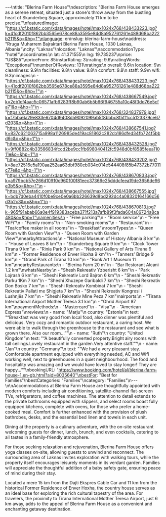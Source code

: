 ---\ntitle: "Blerina Farm House"\ndescription: "Blerina Farm House emerges as a serene retreat, situated just a stone's throw away from the bustling heart of Skanderbeg Square, approximately 11 km to be precise."\nfeaturedImage: "https://cf.bstatic.com/xdata/images/hotel/max1024x768/438433223.jpg?k=41cdf2010f862bb3565e678ce88a3595e84d8a952761261e488d68ba222b2115&o=&hp=1"\nlanguage: en\nslug: blerina-farm-house\naddress: "Rruga Muharrem Bajraktari Blerina Farm House, 1030 Laknas, Albania"\ncity: "Laknas"\nlocation: "Laknas"\naccommodationType: "hotel"\ncoordinates:\n  lat: 41.371555\n  lng: 19.735237\nprice: "US$85"\npriceFrom: 85\nstarRating: 3\nrating: 9.6\nratingWords: "Exceptional"\nnumberOfReviews: 131\nratings:\n  overall: 9.6\n  location: 9\n  cleanliness: 9.9\n  facilities: 9.8\n  value: 9.8\n  comfort: 9.8\n  staff: 9.9\n  wifi: 9.3\nimages:\n  - "https://cf.bstatic.com/xdata/images/hotel/max1024x768/438433223.jpg?k=41cdf2010f862bb3565e678ce88a3595e84d8a952761261e488d68ba222b2115&o=&hp=1"\n  - "https://cf.bstatic.com/xdata/images/hotel/max1024x768/438667549.jpg?k=2eb1cf4aac5c06571afb6283ff8b90ab6b5b66f946755a10c48f3dd76e5cfa71&o=&hp=1"\n  - "https://cf.bstatic.com/xdata/images/hotel/max1024x768/324837979.jpg?k=f7bba6a29e833e6704d9408d59092099ab5f8bbbc8f5ff1cc5123379ce67d203&o=&hp=1"\n  - "https://cf.bstatic.com/xdata/images/hotel/max1024x768/438667541.jpg?k=837c621063715a998a1126985de419ac81862c282cb186dfed34fb724f5bbd6c&o=&hp=1"\n  - "https://cf.bstatic.com/xdata/images/hotel/max1024x768/438432528.jpg?k=9ff0882c4b33566834fccd2be9cc1fb698040412fc5948d0bf8585feea11011e&o=&hp=1"\n  - "https://cf.bstatic.com/xdata/images/hotel/max1024x768/438433202.jpg?k=8ae72516e5a190aa252aa63dbf980cb034c014e544408f85b47372b77011c77e&o=&hp=1"\n  - "https://cf.bstatic.com/xdata/images/hotel/max1024x768/438670833.jpg?k=a979bcb57e266d10910c960100f81eec37366e25dddcfeea19de3656de96e3b5&o=&hp=1"\n  - "https://cf.bstatic.com/xdata/images/hotel/max1024x768/438667555.jpg?k=bdb7d0eba4410f0be9ce0e0a6bb226639d8bd292dc4a08320164166c56d3b2c3&o=&hp=1"\n  - "https://cf.bstatic.com/xdata/images/hotel/max1024x768/438670813.jpg?k=965f91abab66a0e4f919383aceba371f213a7afb89f3fada604a06724a8ca480&o=&hp=1"\namenities:\n  - "Free parking"\n  - "Room service"\n  - "Free WiFi"\n  - "Family rooms"\n  - "Non-smoking rooms"\n  - "Restaurant"\n  - "Tea/coffee maker in all rooms"\n  - "Breakfast"\nroomTypes:\n  - "Queen Room with Garden View"\n  - "Queen Room with Garden View"\nnearbyAttractions:\n  - "National Museum of History Albania 8 km"\n  - "House of Leaves 8 km"\n  - "Skanderbeg Square 9 km"\n  - "Clock Tower Tirana 9 km"\n  - "Rinia Park 9 km"\n  - "National Gallery of Arts Tirana 9 km"\n  - "Former Residence of Enver Hoxha 9 km"\n  - "Tanners' Bridge 9 km"\n  - "Grand Park of Tirana 10 km"\n  - "Bunk'Art 1 Museum 11 km"\nnearbyRestaurants:\n  - "Blerina Farm 20 m"\n  - "Bar Restorant Alcani 1.2 km"\nwhatsNearby:\n  - "Shesh Rekreativ Yzberisht 6 km"\n  - "Park Lojrash 6 km"\n  - "Sheshi Rekreativ Lord Bajron 6 km"\n  - "Sheshi Rekreativ Parku 1Km 7 km"\n  - "Sheshi Xhuzepe Garibaldi 7 km"\n  - "Sheshi Rekreativ Don Bosko 7 km"\n  - "Sheshi Rekreativ Kombinat 7 km"\n  - "Sheshi Rekreativ Pallati me Shigjeta 7 km"\n  - "Sheshi Rekreativ Kongresi i Lushnjës 7 km"\n  - "Sheshi Rekreativ Mine Peza 7 km"\nairports:\n  - "Tirana International Airport Mother Teresa 3.1 km"\n  - "Ohrid Airport 87 km"\npaymentMethods:\n  - "Mastercard"\n  - "Visa"\n  - "American Express"\nreviews:\n  - name: "Marju"\n    country: "Estonia"\n    text: "“Breakfast was very good from local food, also dinner was plentiful and delicious. Very cozy and romantic outdoor restaurant, a caring host. We were able to walk through the greenhouse to the restaurant and see what is grown there. Also our room...”"\n  - name: "Ruth"\n    country: "United Kingdom"\n    text: "“A beautifully converted property.Bright airy rooms with tall ceilings.Lovely restaurant in the garden.Very attentive staff.”"\n  - name: "Jan"\n    country: "Germany"\n    text: "“We had a very pleasant stay. Comfortable apartment equipped with everything needed, AC and Wifi working well, next to greenhouses in a quiet neighbourhood. The food and hospitality was amazing and we would have loved to stay longer! They are happy...”"\nbookingURL: "https://www.booking.com/hotel/al/blerina-farm-house-1.en-gb.html?aid=8035640"\nbestFor: "Best for Families"\nbestCategories: "Families"\ncategory: "Families"\n---\n\nAccommodations at Blerina Farm House are thoughtfully appointed with modern comforts including air conditioning, satellite-channel flat-screen TVs, refrigerators, and coffee machines. The attention to detail extends to the private bathrooms equipped with slippers, and select rooms boast fully equipped kitchens, complete with ovens, for those who prefer a home-cooked meal. Comfort is further enhanced with the provision of plush bathrobes, desks, and the essential bed linen and towels in each unit.

Dining at the property is a culinary adventure, with the on-site restaurant welcoming guests for dinner, lunch, brunch, and even cocktails, catering to all tastes in a family-friendly atmosphere.

For those seeking relaxation and rejuvenation, Blerina Farm House offers yoga classes on-site, allowing guests to unwind and reconnect. The surrounding area of Laknas invites exploration with walking tours, while the property itself encourages leisurely moments in its verdant garden. Families will appreciate the thoughtful addition of a baby safety gate, ensuring peace of mind during their stay.

Located a mere 15 km from the Dajti Ekspres Cable Car and 11 km from the historical Former Residence of Enver Hoxha, the country house serves as an ideal base for exploring the rich cultural tapestry of the area. For travelers, the proximity to Tirana International Mother Teresa Airport, just 6 km away, adds to the appeal of Blerina Farm House as a convenient and enchanting getaway destination.